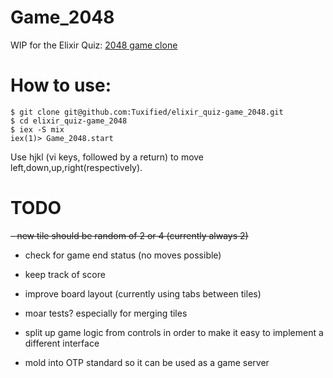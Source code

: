 Game_2048
=========

WIP for the Elixir Quiz: [2048 game clone](http://elixirquiz.github.io/2014-12-13-2048-game.html)

# How to use:
```
$ git clone git@github.com:Tuxified/elixir_quiz-game_2048.git
$ cd elixir_quiz-game_2048
$ iex -S mix
iex(1)> Game_2048.start
```

Use hjkl (vi keys, followed by a return) to move left,down,up,right(respectively).

# TODO

~~- new tile should be random of 2 or 4 (currently always 2)~~
- check for game end status (no moves possible)
- keep track of score
- improve board layout (currently using tabs between tiles)

- moar tests? especially for merging tiles
- split up game logic from controls in order to make it easy to implement a different interface
- mold into OTP standard so it can be used as a game server
